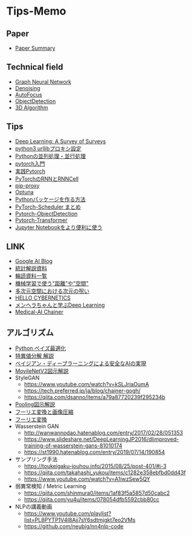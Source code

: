# Tips-Memo

## Paper
* [Paper Summary](https://github.com/M-Mitsuki/Tips-Memo/issues?q=is%3Aissue+is%3Aclosed)
  
## Technical field
* [Graph Neural Network](https://github.com/M-Mitsuki/Tips-Memo/tree/master/GNN)
* [Denoising](https://github.com/M-Mitsuki/Tips-Memo/tree/master/Denoising)
* [AutoFocus](https://github.com/M-Mitsuki/Tips-Memo/tree/master/AutoFocus)
* [ObjectDetection](https://github.com/M-Mitsuki/Tips-Memo/tree/master/ObjectDetection)
* [3D Algorithm](https://github.com/M-Mitsuki/Tips-Memo/tree/master/3D-Algorithm)

## Tips
* [Deep Learning: A Survey of Surveys](https://qiita.com/bukei_student/items/5d0ec0e7cc36d211e17a)
* [python3 urllibプロキシ設定](https://qiita.com/gazami/items/4b42371ed831c159fb04)
* [Pythonの並列処理・並行処理](https://qiita.com/simonritchie/items/1ce3914eb5444d2157ac)
* [pytorch入門](pytorch入門)
* [実践Pytorch](https://qiita.com/perrying/items/857df46bb6cdc3047bd8)
* [PyTorchのRNNとRNNCell](https://takoroy-ai.hatenadiary.jp/entry/2018/06/10/203531)
* [pip-proxy](https://gammasoft.jp/support/pip-install-error/)
* [Optuna](https://www.hellocybernetics.tech/entry/2018/12/22/160349)
* [Pythonパッケージを作る方法](https://qiita.com/Kensuke-Mitsuzawa/items/7717f823df5a30c27077)
* [PyTorch-Scheduler まとめ](http://katsura-jp.hatenablog.com/entry/2019/01/30/183501)
* [Pytorch-ObjectDetection](https://github.com/open-mmlab/mmdetection)
* [Pytorch-Transformer](https://github.com/huggingface/transformers)
* [Jupyter Notebookをより便利に使う](https://qiita.com/ishizakiiii/items/b98bbf8997f039f40058)

## LINK
* [Google AI Blog](https://ai.googleblog.com/)
* [統計解説資料](https://gwthomas.github.io/docs/math4ml.pdf)
* [輪読資料一覧](https://deeplearning.jp/seminar/)
* [機械学習で使う"距離"や"空間"](https://www.procrasist.com/entry/23-distance)
* [多次元空間における次元の呪い](https://windfall.hatenablog.com/entry/2015/07/02/084623)
* [HELLO CYBERNETICS](https://www.hellocybernetics.tech/)
* [メンヘラちゃんと学ぶDeep Learning](http://deeplearning.hatenablog.com/entry/menhera_chan)
* [Medical-AI Chainer](https://japan-medical-ai.github.io/medical-ai-course-materials/index.html) 

## アルゴリズム
* [Python ベイズ最適化](https://ohke.hateblo.jp/entry/2018/08/04/230000)
* [特異値分解 解説](https://qiita.com/sakami/items/d01fa353b4e1f48623a8)
* [ベイジアン・ディープラーニングによる安全なAIの実現](https://qiita.com/takaaki5564/items/5ed89541d8d2a4725baa)
* [MovileNetV2図示解説](https://qiita.com/yu4u/items/dc26d220e85279e76157)
* StyleGAN
  * <https://www.youtube.com/watch?v=kSLJriaOumA>
  * <https://tech.preferred.jp/ja/blog/chainer-gogh/>
  * <https://qiita.com/dsanno/items/a79a87720239f295234b>
* [Pooling図示解説](https://qiita.com/yu4u/items/5cbe9db166a5d72f9eb8)
* [フーリエ変換と画像圧縮](https://www.slideshare.net/ginrou799/ss-46355460)
* [フーリエ変換](https://www.yukisako.xyz/entry/fourier-transform)
* Wasserstein GAN
  * <http://wanwannodao.hatenablog.com/entry/2017/02/28/051353>
  * <https://www.slideshare.net/DeepLearningJP2016/dlimproved-training-of-wasserstein-gans-81010174>
  * <https://st1990.hatenablog.com/entry/2019/07/14/190854>
* サンプリング手法
  * <https://toukeigaku-jouhou.info/2015/08/25/post-401/#i-3>
  * <https://qiita.com/takahashi_yukou/items/c1282e358ebfbd0dd43f>
  * <https://www.youtube.com/watch?v=A1iwzSew5QY>
* 弱異常検知 / Metric Learning   
  * <https://qiita.com/shinmura0/items/1af83f5a5857d50cabc2>
  * <https://qiita.com/yu4u/items/078054dfb5592cbb80cc>
* NLPの講義動画
  * <https://www.youtube.com/playlist?list=PL8PYTP1V4I8Ajj7sY6sdtmjgkt7eo2VMs>
  * <https://github.com/neubig/nn4nlp-code>
